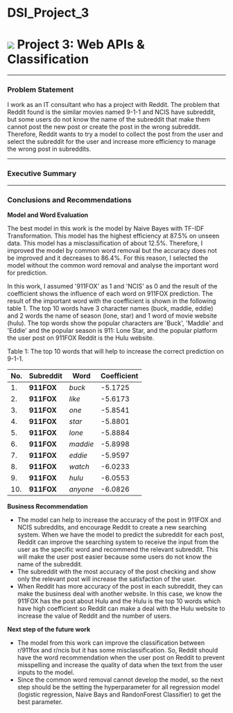 # DSI_Project_3

# ![](https://ga-dash.s3.amazonaws.com/production/assets/logo-9f88ae6c9c3871690e33280fcf557f33.png) Project 3: Web APIs & Classification

---
### Problem Statement

I work as an IT consultant who has a project with Reddit. The problem that Reddit found is the similar movies named 9-1-1 and NCIS have subreddit, but some users do not know the name of the subreddit that make them cannot post the new post or create the post in the wrong subreddit. Therefore, Reddit wants to try a model to collect the post from the user and select the subreddit for the user and increase more efficiency to manage the wrong post in subreddits.

---
### Executive Summary


---
### Conclusions and Recommendations

**Model and Word Evaluation**


The best model in this work is the model by Naive Bayes with TF-IDF Transformation. This model has the highest efficiency at 87.5% on unseen data. This model has a misclassification of about 12.5%. Therefore, I improved the model by common word removal but the accuracy does not be improved and it decreases to 86.4%. For this reason, I selected the model without the common word removal and analyse the important word for prediction.

In this work, I assumed '911FOX' as 1 and 'NCIS' as 0 and the result of the coefficient shows the influence of each word on 911FOX prediction. The result of the important word with the coefficient is shown in the following table 1. The top 10 words have 3 character names (buck, maddie, eddie) and 2 words the name of season (lone, star) and 1 word of movie website (hulu). The top words show the popular characters are 'Buck', 'Maddie' and 'Eddie' and the popular season is 911: Lone Star, and the popular platform the user post on 911FOX Reddit is the Hulu website. 

Table 1: The top 10 words that will help to increase the correct prediction on 9-1-1.

|No.|Subreddit|Word|Coefficient|
|---|---|---|---|
|1.|**911FOX**|*buck*|-5.1725|
|2.|**911FOX**|*like*|-5.6173|
|3.|**911FOX**|*one*|-5.8541|
|4.|**911FOX**|*star*|-5.8801|
|5.|**911FOX**|*lone*|-5.8884|
|6.|**911FOX**|*maddie*|-5.8998|
|7.|**911FOX**|*eddie*|-5.9597|
|8.|**911FOX**|*watch*|-6.0233|
|9.|**911FOX**|*hulu*|-6.0553|
|10.|**911FOX**|*anyone*|-6.0826|


**Business Recommendation**

- The model can help to increase the accuracy of the post in 911FOX and NCIS subreddits, and encourage Reddit to create a new searching system. When we have the model to predict the subreddit for each post, Reddit can improve the searching system to receive the input from the user as the specific word and recommend the relevant subreddit. This will make the user post easier because some users do not know the name of the subreddit.
- The subreddit with the most accuracy of the post checking and show only the relevant post will increase the satisfaction of the user.
- When Reddit has more accuracy of the post in each subreddit, they can make the business deal with another website. In this case, we know the 911FOX has the post about Hulu and the Hulu is the top 10 words which have high coefficient so Reddit can make a deal with the Hulu website to increase the value of Reddit and the number of users.


**Next step of the future work**
- The model from this work can improve the classification between r/911fox and r/ncis but it has some misclassification. So, Reddit should have the word recommendation when the user post on Reddit to prevent misspelling and increase the quality of data when the text from the user inputs to the model. 
- Since the common word removal cannot develop the model, so the next step should be the setting the hyperparameter for all regression model (logistic regression, Naive Bays and RandonForest Classifier) to get the best parameter.
